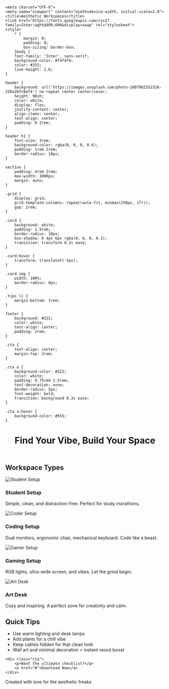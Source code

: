 <!DOCTYPE html><html lang="en"><head>
    <meta charset="UTF-8">
    <meta name="viewport" content="width=device-width, initial-scale=1.0">
    <title>Aesthetic Workspaces</title>
    <link href="https://fonts.googleapis.com/css2?family=Inter:wght@400;600&display=swap" rel="stylesheet">
    <style>
        * {
            margin: 0;
            padding: 0;
            box-sizing: border-box;
        }body {
        font-family: 'Inter', sans-serif;
        background-color: #f4f4f4;
        color: #333;
        line-height: 1.6;
    }

    header {
        background: url('https://images.unsplash.com/photo-1607082352316-258a2bfc0ef4') no-repeat center center/cover;
        height: 90vh;
        color: white;
        display: flex;
        justify-content: center;
        align-items: center;
        text-align: center;
        padding: 0 2rem;
    }

    header h1 {
        font-size: 3rem;
        background-color: rgba(0, 0, 0, 0.6);
        padding: 1rem 2rem;
        border-radius: 10px;
    }

    section {
        padding: 4rem 2rem;
        max-width: 1000px;
        margin: auto;
    }

    .grid {
        display: grid;
        grid-template-columns: repeat(auto-fit, minmax(250px, 1fr));
        gap: 2rem;
    }

    .card {
        background: white;
        padding: 1.5rem;
        border-radius: 10px;
        box-shadow: 0 4px 6px rgba(0, 0, 0, 0.1);
        transition: transform 0.2s ease;
    }

    .card:hover {
        transform: translateY(-5px);
    }

    .card img {
        width: 100%;
        border-radius: 8px;
    }

    .tips li {
        margin-bottom: 1rem;
    }

    footer {
        background: #222;
        color: white;
        text-align: center;
        padding: 2rem;
    }

    .cta {
        text-align: center;
        margin-top: 3rem;
    }

    .cta a {
        background-color: #222;
        color: white;
        padding: 0.75rem 1.5rem;
        text-decoration: none;
        border-radius: 5px;
        font-weight: bold;
        transition: background 0.3s ease;
    }

    .cta a:hover {
        background-color: #555;
    }
</style>

</head><body>
    <header>
        <h1>Find Your Vibe, Build Your Space</h1>
    </header><section>
    <h2 style="margin-bottom: 1rem;">Workspace Types</h2>
    <div class="grid">
        <div class="card">
            <img src="https://images.unsplash.com/photo-1600585154340-be6161a56a0c" alt="Student Setup">
            <h3>Student Setup</h3>
            <p>Simple, clean, and distraction-free. Perfect for study marathons.</p>
        </div>
        <div class="card">
            <img src="https://images.unsplash.com/photo-1616627455402-f2f7343b609c" alt="Coder Setup">
            <h3>Coding Setup</h3>
            <p>Dual monitors, ergonomic chair, mechanical keyboard. Code like a beast.</p>
        </div>
        <div class="card">
            <img src="https://images.unsplash.com/photo-1585421514286-efb74c2b76e5" alt="Gamer Setup">
            <h3>Gaming Setup</h3>
            <p>RGB lights, ultra-wide screen, and vibes. Let the grind begin.</p>
        </div>
        <div class="card">
            <img src="https://images.unsplash.com/photo-1584467735871-d208859b622e" alt="Art Desk">
            <h3>Art Desk</h3>
            <p>Cozy and inspiring. A perfect zone for creativity and calm.</p>
        </div>
    </div>
</section>

<section>
    <h2 style="margin-bottom: 1rem;">Quick Tips</h2>
    <ul class="tips">
        <li>Use warm lighting and desk lamps</li>
        <li>Add plants for a chill vibe</li>
        <li>Keep cables hidden for that clean look</li>
        <li>Wall art and minimal decoration = instant mood boost</li>
    </ul>

    <div class="cta">
        <p>Want the ultimate checklist?</p>
        <a href="#">Download Now</a>
    </div>
</section>

<footer>
    <p>Created with love for the aesthetic freaks</p>
</footer>

</body></html>
